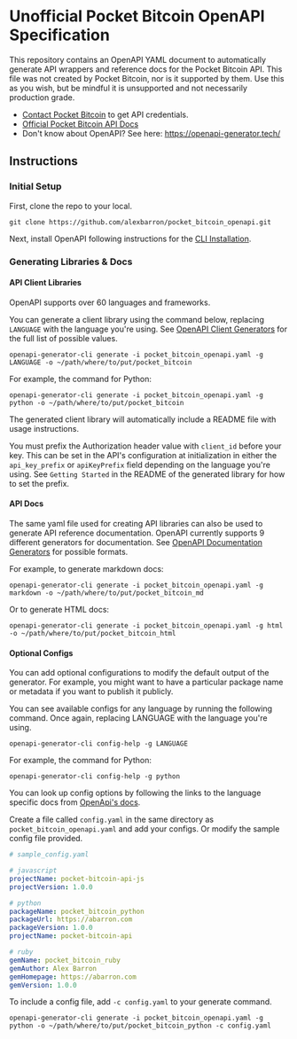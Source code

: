 # Unofficial Pocket Bitcoin OpenAPI Specification

This repository contains an OpenAPI YAML document to automatically generate API wrappers and reference docs for the Pocket Bitcoin API. This file was not created by Pocket Bitcoin, nor is it supported by them. Use this as you wish, but be mindful it is unsupported and not necessarily production grade.

* [Contact Pocket Bitcoin](https://pocketbitcoin.com/contact) to get API credentials.
* [Official Pocket Bitcoin API Docs](https://pocketbitcoin.com/developers)
* Don't know about OpenAPI? See here: https://openapi-generator.tech/

## Instructions

### Initial Setup

First, clone the repo to your local.

```shell
git clone https://github.com/alexbarron/pocket_bitcoin_openapi.git
```

Next, install OpenAPI following instructions for the [CLI Installation](https://openapi-generator.tech/docs/installation).

### Generating Libraries & Docs

#### API Client Libraries

OpenAPI supports over 60 languages and frameworks.

You can generate a client library using the command below, replacing `LANGUAGE` with the language you're using. See [OpenAPI Client Generators](https://openapi-generator.tech/docs/generators/#client-generators) for the full list of possible values.

```shell
openapi-generator-cli generate -i pocket_bitcoin_openapi.yaml -g LANGUAGE -o ~/path/where/to/put/pocket_bitcoin
```

For example, the command for Python:

```shell
openapi-generator-cli generate -i pocket_bitcoin_openapi.yaml -g python -o ~/path/where/to/put/pocket_bitcoin
```

The generated client library will automatically include a README file with usage instructions.

You must prefix the Authorization header value with `client_id` before your key. This can be set in the API's configuration at initialization in either the `api_key_prefix` or `apiKeyPrefix` field depending on the language you're using. See `Getting Started` in the README of the generated library for how to set the prefix.

#### API Docs

The same yaml file used for creating API libraries can also be used to generate API reference documentation. OpenAPI currently supports 9 different generators for documentation. See [OpenAPI Documentation Generators](https://openapi-generator.tech/docs/generators/#documentation-generators) for possible formats.

For example, to generate markdown docs:

```shell
openapi-generator-cli generate -i pocket_bitcoin_openapi.yaml -g markdown -o ~/path/where/to/put/pocket_bitcoin_md
```

Or to generate HTML docs:

```shell
openapi-generator-cli generate -i pocket_bitcoin_openapi.yaml -g html -o ~/path/where/to/put/pocket_bitcoin_html
```

#### Optional Configs

You can add optional configurations to modify the default output of the generator. For example, you might want to have a particular package name or metadata if you want to publish it publicly.

You can see available configs for any language by running the following command. Once again, replacing LANGUAGE with the language you're using.

```shell
openapi-generator-cli config-help -g LANGUAGE
```

For example, the command for Python:

```shell
openapi-generator-cli config-help -g python
```

You can look up config options by following the links to the language specific docs from [OpenApi's docs](https://openapi-generator.tech/docs/generators/#client-generators).

Create a file called `config.yaml` in the same directory as `pocket_bitcoin_openapi.yaml` and add your configs. Or modify the sample config file provided.

```yaml
# sample_config.yaml

# javascript
projectName: pocket-bitcoin-api-js
projectVersion: 1.0.0

# python
packageName: pocket_bitcoin_python
packageUrl: https://abarron.com
packageVersion: 1.0.0
projectName: pocket-bitcoin-api

# ruby
gemName: pocket_bitcoin_ruby
gemAuthor: Alex Barron
gemHomepage: https://abarron.com
gemVersion: 1.0.0
```

To include a config file, add `-c config.yaml` to your generate command.

```shell
openapi-generator-cli generate -i pocket_bitcoin_openapi.yaml -g python -o ~/path/where/to/put/pocket_bitcoin_python -c config.yaml
```
